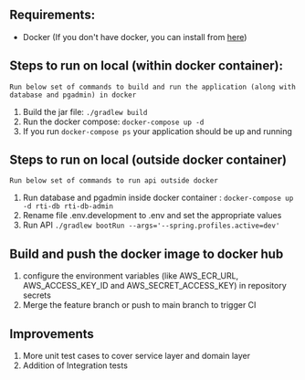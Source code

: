 ## Requirements:
- Docker (If you don't have docker, you can install from [here](https://docs.docker.com/get-started/#download-and-install-docker))
    
## Steps to run on local (within docker container):
    Run below set of commands to build and run the application (along with database and pgadmin) in docker
   1. Build the jar file: `./gradlew build`
   2. Run the docker compose: `docker-compose up -d`
   3. If you run `docker-compose ps` your application should be up and running

## Steps to run on local (outside docker container)
    Run below set of commands to run api outside docker
   1. Run database and pgadmin inside docker container : `docker-compose up -d rti-db rti-db-admin`
   2. Rename file .env.development to .env and set the appropriate values
   3. Run API `./gradlew bootRun --args='--spring.profiles.active=dev'`

## Build and push the docker image to docker hub
1. configure the environment variables (like AWS_ECR_URL, AWS_ACCESS_KEY_ID and AWS_SECRET_ACCESS_KEY) in repository secrets
2. Merge the feature branch or push to main branch to trigger CI

## Improvements
1. More unit test cases to cover service layer and domain layer
2. Addition of Integration tests



